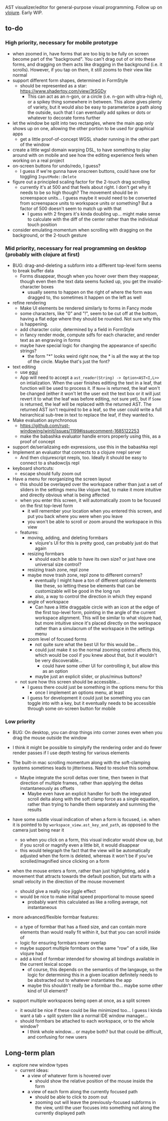 AST visualizer/editor for general-purpose visual programming. Follow up on [vlojure](https://github.com/Ella-Hoeppner/Vlojure). Early WIP.

## to-do
### High priority, necessary for mobile prototype
* when zoomed in, have forms that are too big to be fully on screen become part of the "background". You can't drag out of or into these forms, and dragging on them acts like dragging in the background (i.e. it scrolls). However, if you tap on them, it still zooms to their view like normal
* support different form shapes, determined in FormStyle
  * should be represented as a star: https://www.shadertoy.com/view/3tSGDy
    * This can act as an n-gon, or a circle (i.e. n-gon with ultra-high n), or a spikey thing somewhere in between. This alone gives plenty of variety, but it would also be easy to parameterize a path along the outside, such that I can eventually add spikes or dots or whatever to decorate forms further
* let the window be split into two rectangles, where the main app only shows up on one, allowing the other portion to be used for graphical apps
  * get a little proof-of-concept WGSL shader running in the other part of the window
* create a little wgsl domain warping DSL, to have something to play around with on mobile and see how the editing experience feels when working on a real project
* on-screen buttons for undo/redo, I guess?
  * I guess if we're gunna have onscreen buttons, could have one for toggling `InputMode::Delete`
* figure out a principled scaling factor for the 2-touch drag scrolling
  * currently it's at 500 and that feels about right. I don't get why it needs to be so high though? The movement should be in screenspace units... I guess maybe it would need to be converted from screenspace units to workspace units or something? But a factor of 500 doesn't seem to match up with that
    * I guess with 2 fingers it's kinda doubling up... might make sense to calculate with the diff of the center rather than the individual touch position
* consider emulating momentum when scrolling with dragging on the background, or the 2-touch gesture

### Mid priority, necessary for real programming on desktop (probably with clojure at first)
* BUG: drag-and-deleting a subform into a different top-level form seems to break buffer data
  * Forms disappear, though when you hover over them they reappear, though even then the text data seems fucked up, you get the invalid-character boxes
    * usually seems to happen on the right of where the form was dragged to, tho sometimes it happen on the left as well
* refine rendering
  * Make UI elements be rendered similarly to forms in Fancy mode
  * some characters, like "0" and "!", seem to be cut off at the bottom, having a flat edge where they should be rounded. Not sure why this is happening.
  * add character color, determined by a field in FormStyle
  * in fancy render mode, compute sdfs for each character, and render text as an engraving in forms
  * maybe have special logic for changing the appearance of specific strings?
    * the form "*" looks weird right now, the * is all the way at the top of the circle. Maybe that's just the font?
* text editing
  * use [egui](https://github.com/emilk/egui)
  * App will need to accept a `ast_reader(String) -> Option<AST<I,L>>` on intialization. When the user finishes editting the text in a leaf, that function will be used to process it. If `None` is returned, the leaf won't be changed (either it won't let the user exit the text box or it will just revert it to what the leaf was before editing, not sure yet), but if `Some` is returned, the leaf will be replaced with the returned AST. The returned AST isn't required to be a leaf, so the user could write a full heirarchical sub-tree in text to replace the leaf, if they wanted to.
* Make evaluation asynchronous
  * https://github.com/rust-windowing/winit/issues/1199#issuecomment-1685122253
  * make the babashka evaluator handle errors properly using this, as a proof of concept
* support de/serializaing edn expressions, use this in the babashka repl
* Implement an evaluator that connects to a clojure nrepl server
  * And then clojurescript nrepls, too. Ideally it should be easy to connect to a shadowcljs repl
* keyboard shortcuts:
  * escape should fully zoom out
* Have a menu for reorganizing the screen layout
  * this should be overlayed over the workspace rather than just a set of sliders in the settings menu like vlojure had, to make it more intuitive and directly obvious what is being affected
  * when you enter this screen, it will automatically zoom to be focused on the first top-level form
    * it will remember your location when you entered this screen, and put you back where you were when you leave
    * you won't be able to scroll or zoom around the workspace in this view
  * features:
    * moving, adding, and deleting formbars
      * vlojure's UI for this is pretty good, can probably just do that again
    * resizing formbars
      * should each be able to have its own size? or just have one universal size control?
    * resizing trash zone, repl zone
    * maybe move trash zone, repl zone to different corners?
      * eventually I might have a ton of different optional elements like these, so letting these be elements that can be customizable will be good in the long run
      * also, a way to control the direction in which they expand
    * angle of workspace
      * Can have a little draggable circle with an icon at the edge of the first top-level form, pointing in the angle of the current workspace alignment. This will be similar to what vlojure had, but more intuitive since it's placed directly on the workspace rather than a simulacrum of the workspace in the settings menu
    * zoom level of focused forms
      * not quite sure what the best UI for this would be...
      * could just make it so the normal zooming control affects this, which would be cool if you knew about that, but it wouldn't be very discoverable...
        * could have some other UI for controlling it, but allow this as an option
      * maybe just an explicit slider, or plus/minus buttons?
  * not sure how this screen should be accessible...
    * I guess there could just be something in the options menu for this
      * once I implement an options menu, at least
    * I guess for development it could just be something you can toggle into with a key, but it eventually needs to be accessible through some on-screen button for mobile

### Low priority
* BUG: On desktop, you can drop things into corner zones even when you drag the mouse outside the window
* I think it might be possible to simplyify the rendering order and do fewer render passes if I use depth testing for various elements
* The built-in mac scrolling momentum along with the soft-clamping systems sometimes leads to jitteriness. Need to resolve this somehow.
  * Maybe integrate the scroll deltas over time, then tween in that direction of multiple frames, rather than applying the deltas instantaneously as offsets
    * Maybe even have an explicit handler for both the integrated scroll delta along with the soft clamp force as a single equation, rather than trying to handle them separately and summing the results
* have some subtle visual indication of when a form is focused, i.e. when it is pointed to by `workspace_view.ast_key_and_path`, as opposed to the camera just being near it
  * so when you click on a form, this visual indicator would show up, but if you scroll or magnify even a little bit, it would disappear
  * this would telegraph the fact that the view will be automatically adjusted when the form is deleted, whereas it won't be if you've scrolled/magnified since clicking on a form
* when the mouse enters a form, rather than just highlighting, add a movement that attracts towards the default position, but starts with a small velocity in the direction of the mouse movement
  * should give a really nice jiggle effect
  * would be nice to make initial speed proportional to mouse speed
    * probably want this calculated as like a rolling average, not instantaneous
* more advanced/flexible formbar features:
  * a type of formbar that has a fixed size, and can contain more elements than would really fit within it, but that you can scroll inside of
  * logic for ensuring formbars never overlap
  * maybe support multiple formbars on the same "row" of a side, like vlojure had
  * add a kind of formbar intended for showing all bindings available in the current lexical scope
    * of course, this depends on the semantics of the langauge, so the logic for determining this in a given location definitely needs to be abstracted out to whatever instantiates the app
    * maybe this shouldn't really be a formbar tho... maybe some other kind of UI element?

* support multiple workspaces being open at once, as a split screen
  * it would be nice if these could be like minimized too... I guess I kinda want a tab + split system like a normal IDE window manager...
  * should formbars be attached to each workspace, or to the whole window?
    * I think whole window... or maybe both? but that could be difficult, and confusing for new users

## Long-term plan
* explore new window types
  * current ideas:
    * a view of whatever form is hovered over 
      * should show the relative position of the mouse inside the form
    * a view of each form along the currently focused path
      * should be able to click to zoom out
      * zooming out will leave the previously-focused subforms in the view, until the user focuses into something not along the currently displayed path
